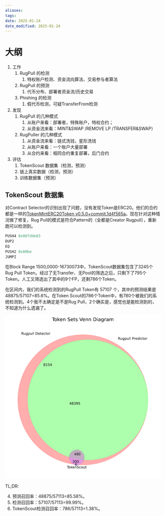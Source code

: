 ```yaml
---
aliases: 
tags: 
date: 2025-01-24
date_modified: 2025-01-24
---
```


# 大纲

1. 工作
    1. RugPull 的检测
        1. 特权账户检测、资金流向算法、交易参与者算法
    2. RugPull 的预测
        1. 代币分布、部署者资金流/历史交易
    3. Phishing 的检测
        1. 假代币检测，可疑TransferFrom检测
2. 发现
    1. RugPull 的几种模式
        1. 从账户来看：部署者，特殊账户，特权合约；
        2. 从资金流来看：MINT&SWAP /REMOVE LP /TRANSFER&SWAP）
    2. RugPuller 的几种模式
        1. 从资金流来看：链式洗钱，星形洗钱
        2. 从账户来看：一个账户大量部署
        3. 从合约来看：相同合约重复部署，后门合约
3. 评估
    1. TokenScout 数据集（检测，预测）
    2. 链上真实数据（检测，预测）
    3. 训练数据集（预测）

## TokenScout 数据集

对Contract Selector的识别出现了问题，没有发现Token是ERC20。他们的合约都是一样的[TokenMintERC20Token v0.5.0+commit.1d4f565a](https://etherscan.io/address/0x8fae1c7f3449a35caae9864cb0244e451cfc64c8#code)。现在针对这种情况做了修复，Rug Pull的模式是符合Pattern的（全都是Creator Rugpull），重新跑可以检测到。

```asm
PUSH4 0x06fdde03
DUP2
EQ
PUSH2 0x00be
JUMPI
```

在Block Range 1500,0000-16730073中，TokenScout数据集包含了3245个Rug Pull Token。经过了无Transfer、无Pool的筛选之后，只剩下了795个Token。人工又筛选出了其中的9个FP，还剩786个Token。

在区间内，我们的系统检测到的RugPull Token有 57107 个，其中的预测结果是 48875/57107=85.6%。在Token Scout的786个Token中，有780个被我们的系统检测到。4个我不太确定是不是Rug Pull，2个确实是，感觉也是能检测到的，不知道为什么遗漏了。

![](../static/Pasted%20image%2020250114185655.png)

TL;DR: 

4. 预测召回率：48875/57113=85.58%。
5. 检测召回率：57107/57113=99.99%。
6. TokenScout检测召回率：786/57113=1.38%。